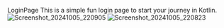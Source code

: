 L o g i n P a g e 
This is a simple fun login page to start your journey in Kotlin. 
 <br>
![Screenshot_20241005_220905](https://github.com/user-attachments/assets/ff26afc5-8062-4d9c-9720-f2eb5234b6a6)
![Screenshot_20241005_220823](https://github.com/user-attachments/assets/9a6320d9-b362-4e9d-af9c-4b2e9f26863f)
